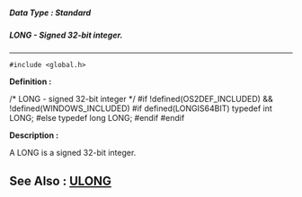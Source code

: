 ##### Data Type : Standard
##### LONG - Signed 32-bit integer.
---
```
#include <global.h>
```

**Definition :**

/* LONG - signed 32-bit integer */
#if !defined(OS2DEF_INCLUDED) && !defined(WINDOWS_INCLUDED)
   #if defined(LONGIS64BIT)
      typedef int LONG;
   #else
      typedef long LONG;
   #endif
#endif

**Description :**

A LONG is a signed 32-bit integer.


**See Also :**
[ULONG](/domino-c-api-docs/reference/Data/ULONG)
---

